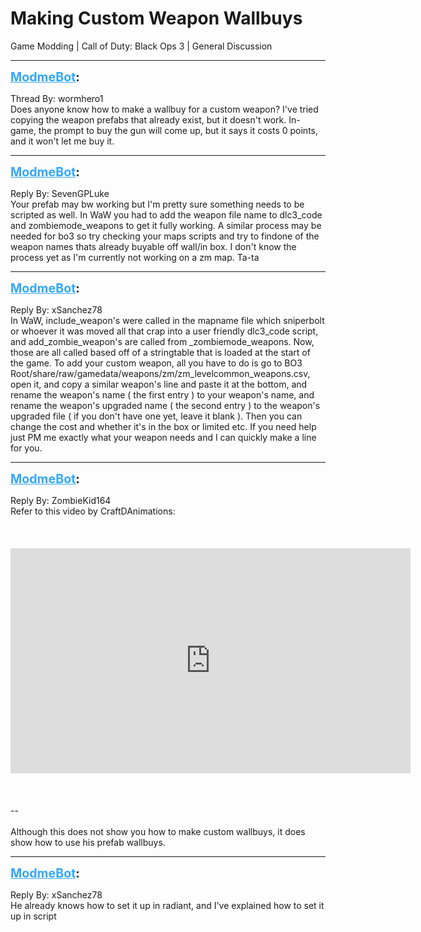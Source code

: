 # Making Custom Weapon Wallbuys
Game Modding | Call of Duty: Black Ops 3 | General Discussion

---
<strong style="font-size: 1.4em;"><span style="text-decoration: underline;text-decoration-color: #34a7f9;"><span style="color:#34a7f9;">ModmeBot</span></span>:</strong>

<p>Thread By: wormhero1<br />Does anyone know how to make a wallbuy for a custom weapon? I&#39;ve tried copying the weapon prefabs that already exist, but it doesn&#39;t work. In-game, the prompt to buy the gun will come up, but it says it costs 0 points, and it won&#39;t let me buy it.</p>

---
<strong style="font-size: 1.4em;"><span style="text-decoration: underline;text-decoration-color: #34a7f9;"><span style="color:#34a7f9;">ModmeBot</span></span>:</strong>

<p>Reply By: SevenGPLuke<br />Your prefab may bw working but I&#39;m pretty sure something needs to be scripted as well. In WaW you had to add the weapon file name to dlc3_code and zombiemode_weapons to get it fully working. A similar process may be needed for bo3 so try checking your maps scripts and try to findone of the weapon names thats already buyable off wall/in box. I don&#39;t know the process yet as I&#39;m currently not working on a zm map. Ta-ta</p>

---
<strong style="font-size: 1.4em;"><span style="text-decoration: underline;text-decoration-color: #34a7f9;"><span style="color:#34a7f9;">ModmeBot</span></span>:</strong>

<p>Reply By: xSanchez78<br />In WaW, include_weapon&#39;s were called in the mapname file which sniperbolt or whoever it was moved all that crap into a user friendly dlc3_code script, and add_zombie_weapon&#39;s are called from _zombiemode_weapons. Now, those are all called based off of a stringtable that is loaded at the start of the game. To add your custom weapon, all you have to do is go to BO3 Root/share/raw/gamedata/weapons/zm/zm_levelcommon_weapons.csv, open it, and copy a similar weapon&#39;s line and paste it at the bottom, and rename the weapon&#39;s name ( the first entry ) to your weapon&#39;s name, and rename the weapon&#39;s upgraded name ( the second entry ) to the weapon&#39;s upgraded file ( if you don&#39;t have one yet, leave it blank ). Then you can change the cost and whether it&#39;s in the box or limited etc. If you need help just PM me exactly what your weapon needs and I can quickly make a line for you.</p>

---
<strong style="font-size: 1.4em;"><span style="text-decoration: underline;text-decoration-color: #34a7f9;"><span style="color:#34a7f9;">ModmeBot</span></span>:</strong>

<p>Reply By: ZombieKid164<br />Refer to this video by CraftDAnimations:<br /><br /><br /><br /><iframe type="text/html" width="640" height="360" src="https://www.youtube.com/embed/rOZ6RgdIp_I" frameborder="0"></iframe><br /><br /><br /><br />--<br /><br />Although this does not show you how to make custom wallbuys, it does show how to use his prefab wallbuys.</p>

---
<strong style="font-size: 1.4em;"><span style="text-decoration: underline;text-decoration-color: #34a7f9;"><span style="color:#34a7f9;">ModmeBot</span></span>:</strong>

<p>Reply By: xSanchez78<br />He already knows how to set it up in radiant, and I&#39;ve explained how to set it up in script</p>
